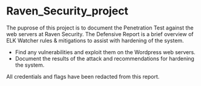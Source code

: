 # Raven_Security_project
The puprose of this project is to document the Penetration Test against the web servers at Raven Security. The Defensive Report is a brief overview of ELK Watcher rules & mitigations to assist with hardening of the system.

* Find any vulnerabilities and exploit them on the Wordpress web servers.
* Document the results of the attack and recommendations for hardening the system.

All credentials and flags have been redacted from this report.
